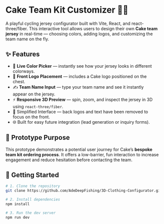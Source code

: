 # Cake Team Kit Customizer 🚴‍♀️

A playful cycling jersey configurator built with Vite, React, and react-three/fiber. This interactive tool allows users to design their own **Cake team jersey** in real-time — choosing colors, adding logos, and customizing the team name on the fly.

## ✨ Features

- 🎨 **Live Color Picker** — instantly see how your jersey looks in different colorways.
- 🧢 **Front Logo Placement** — includes a Cake logo positioned on the chest.
- ✍️ **Team Name Input** — type your team name and see it instantly appear on the jersey.
- ⚡ **Responsive 3D Preview** — spin, zoom, and inspect the jersey in 3D using `react-three/fiber`.
- 🚫 Simplified Interface — back logos and text have been removed to focus on the front.
- 🌐 Built for easy future integration (lead generation or inquiry forms).

## 🧪 Prototype Purpose

This prototype demonstrates a potential user journey for Cake’s **bespoke team kit ordering process**. It offers a low-barrier, fun interaction to increase engagement and reduce hesitation before contacting the team.

## 🚀 Getting Started

```bash
# 1. Clone the repository
git clone https://github.com/AdeDeepFishing/3D-Clothing-Configurator.git

# 2. Install dependencies
npm install

# 3. Run the dev server
npm run dev
